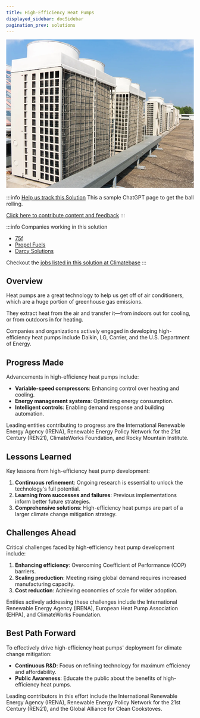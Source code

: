 ```yaml
---
title: High-Efficiency Heat Pumps
displayed_sidebar: docSidebar
pagination_prev: solutions
---
```


![Cover Image](../static/img/high-efficiency-heat-pumps.png)

:::info [Help us track this Solution](contribute)
This a sample ChatGPT page to get the ball rolling.

[Click here to contribute content and feedback](contribute)
:::

:::info Companies working in this solution 
- [75f](https://75f.io)
- [Propel Fuels](https://propelfuels.com/)
- [Darcy Solutions](http://darcysolutions.com/)

Checkout the [jobs listed in this solution at Climatebase](https://climatebase.org/jobs?l=&q=&drawdown_solutions=High-Efficiency+Heat+Pumps)
:::

## Overview

Heat pumps are a great technology to help us get off of air conditioners, which are a huge portion of greenhouse gas emissions.

They extract heat from the air and transfer it—from indoors out for cooling, or from outdoors in for heating.

Companies and organizations actively engaged in developing high-efficiency heat pumps include Daikin, LG, Carrier, and the U.S. Department of Energy. 

## Progress Made

Advancements in high-efficiency heat pumps include:
- **Variable-speed compressors**: Enhancing control over heating and cooling.
- **Energy management systems**: Optimizing energy consumption.
- **Intelligent controls**: Enabling demand response and building automation.

Leading entities contributing to progress are the International Renewable Energy Agency (IRENA), Renewable Energy Policy Network for the 21st Century (REN21), ClimateWorks Foundation, and Rocky Mountain Institute.

## Lessons Learned

Key lessons from high-efficiency heat pump development:
1. **Continuous refinement**: Ongoing research is essential to unlock the technology's full potential.
2. **Learning from successes and failures**: Previous implementations inform better future strategies.
3. **Comprehensive solutions**: High-efficiency heat pumps are part of a larger climate change mitigation strategy.

## Challenges Ahead

Critical challenges faced by high-efficiency heat pump development include:
1. **Enhancing efficiency**: Overcoming Coefficient of Performance (COP) barriers.
2. **Scaling production**: Meeting rising global demand requires increased manufacturing capacity.
3. **Cost reduction**: Achieving economies of scale for wider adoption.

Entities actively addressing these challenges include the International Renewable Energy Agency (IRENA), European Heat Pump Association (EHPA), and ClimateWorks Foundation.

## Best Path Forward

To effectively drive high-efficiency heat pumps' deployment for climate change mitigation:
- **Continuous R&D**: Focus on refining technology for maximum efficiency and affordability.
- **Public Awareness**: Educate the public about the benefits of high-efficiency heat pumps.

Leading contributors in this effort include the International Renewable Energy Agency (IRENA), Renewable Energy Policy Network for the 21st Century (REN21), and the Global Alliance for Clean Cookstoves.